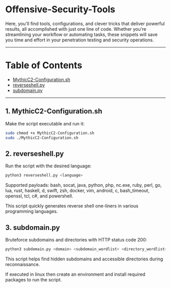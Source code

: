 # Offensive-Security-Tools

Here, you'll find tools, configurations, and clever tricks that deliver powerful results, all accomplished with just one line of code. Whether you're streamlining your workflow or automating tasks, these snippets will save you time and effort in your penetration testing and security operations.

---

# Table of Contents

- [MythicC2-Configuration.sh](#1-mythicc2-configurationsh)
- [reverseshell.py](#2-reverseshellpy)
- [subdomain.py](#3-subdomainpy)

---

## 1. MythicC2-Configuration.sh

Make the script executable and run it:

```bash
sudo chmod +x MythicC2-Configuration.sh
sudo ./MythicC2-Configuration.sh
```

## 2. reverseshell.py

Run the script with the desired language:

```bash
python3 reverseshell.py <language>
```
Supported payloads:
bash, socat, java, python, php, nc.exe, ruby, perl, go, lua, rust, haskell, d, swift, zsh, docker, vim, android, c, bash_timeout, openssl, tcl, c#, and powershell.

This script quickly generates reverse shell one-liners in various programming languages.

## 3. subdomain.py

Bruteforce subdomains and directories with HTTP status code 200:

```bash
python3 subdomain.py <domain> <subdomain_wordlist> <directory_wordlist>
```
This script helps find hidden subdomains and accessible directories during reconnaissance.

If executed in linux then create an environment and install required packages to run the script.
